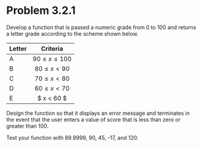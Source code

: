 # Problem 3.2.1

Develop a function that is passed a numeric grade from 0 to 100 and returns a letter grade according to the scheme shown below.


| Letter |       Criteria       |
|--------|:--------------------:|
| A      | $90 \leq x \leq 100$ |
| B      |   $80 \leq x < 90$   |
| C      |   $70 \leq x < 80$   |
| D      |   $60 \leq x < 70$   |
| E      |      $ x < 60 $      |



Design the function so that it displays an error message and terminates in the event that the user 
enters a value of score that is less than zero or greater than 100. 

Test your function with 89.9999, 90, 45, -17, and 120.
